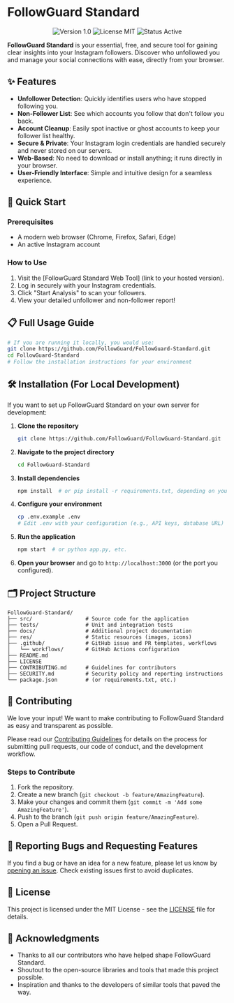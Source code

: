 # FollowGuard Standard

<p align="center">
  <img src="https://img.shields.io/badge/Version-1.0-blue" alt="Version 1.0">
  <img src="https://img.shields.io/badge/License-MIT-green" alt="License MIT">
  <img src="https://img.shields.io/badge/Status-Active-success" alt="Status Active">
</p>

**FollowGuard Standard** is your essential, free, and secure tool for gaining clear insights into your Instagram followers. Discover who unfollowed you and manage your social connections with ease, directly from your browser.

## ✨ Features

*   **Unfollower Detection**: Quickly identifies users who have stopped following you.
*   **Non-Follower List**: See which accounts you follow that don't follow you back.
*   **Account Cleanup**: Easily spot inactive or ghost accounts to keep your follower list healthy.
*   **Secure & Private**: Your Instagram login credentials are handled securely and never stored on our servers.
*   **Web-Based**: No need to download or install anything; it runs directly in your browser.
*   **User-Friendly Interface**: Simple and intuitive design for a seamless experience.

## 🚀 Quick Start

### Prerequisites

*   A modern web browser (Chrome, Firefox, Safari, Edge)
*   An active Instagram account

### How to Use

1.  Visit the [FollowGuard Standard Web Tool] (link to your hosted version).
2.  Log in securely with your Instagram credentials.
3.  Click "Start Analysis" to scan your followers.
4.  View your detailed unfollower and non-follower report!

## 📋 Full Usage Guide

```bash
# If you are running it locally, you would use:
git clone https://github.com/FollowGuard/FollowGuard-Standard.git
cd FollowGuard-Standard
# Follow the installation instructions for your environment
```

## 🛠 Installation (For Local Development)

If you want to set up FollowGuard Standard on your own server for development:

1.  **Clone the repository**
    ```bash
    git clone https://github.com/FollowGuard/FollowGuard-Standard.git
    ```
2.  **Navigate to the project directory**
    ```bash
    cd FollowGuard-Standard
    ```
3.  **Install dependencies**
    ```bash
    npm install  # or pip install -r requirements.txt, depending on your stack
    ```
4.  **Configure your environment**
    ```bash
    cp .env.example .env
    # Edit .env with your configuration (e.g., API keys, database URL)
    ```
5.  **Run the application**
    ```bash
    npm start  # or python app.py, etc.
    ```
6.  **Open your browser** and go to `http://localhost:3000` (or the port you configured).

## 🗂 Project Structure

```
FollowGuard-Standard/
├── src/                 # Source code for the application 
├── tests/               # Unit and integration tests 
├── docs/                # Additional project documentation 
├── res/                 # Static resources (images, icons) 
├── .github/             # GitHub issue and PR templates, workflows 
│   └── workflows/       # GitHub Actions configuration 
├── README.md
├── LICENSE
├── CONTRIBUTING.md      # Guidelines for contributors 
├── SECURITY.md          # Security policy and reporting instructions 
└── package.json         # (or requirements.txt, etc.)
```

## 🤝 Contributing

We love your input! We want to make contributing to FollowGuard Standard as easy and transparent as possible.

Please read our [Contributing Guidelines](CONTRIBUTING.md) for details on the process for submitting pull requests, our code of conduct, and the development workflow.

### Steps to Contribute

1.  Fork the repository.
2.  Create a new branch (`git checkout -b feature/AmazingFeature`).
3.  Make your changes and commit them (`git commit -m 'Add some AmazingFeature'`).
4.  Push to the branch (`git push origin feature/AmazingFeature`).
5.  Open a Pull Request.

## 🐛 Reporting Bugs and Requesting Features

If you find a bug or have an idea for a new feature, please let us know by [opening an issue](https://github.com/FollowGuard/FollowGuard-Standard/issues). Check existing issues first to avoid duplicates.

## 📄 License

This project is licensed under the MIT License - see the [LICENSE](LICENSE) file for details.

## 🙏 Acknowledgments

*   Thanks to all our contributors who have helped shape FollowGuard Standard.
*   Shoutout to the open-source libraries and tools that made this project possible.
*   Inspiration and thanks to the developers of similar tools that paved the way.
